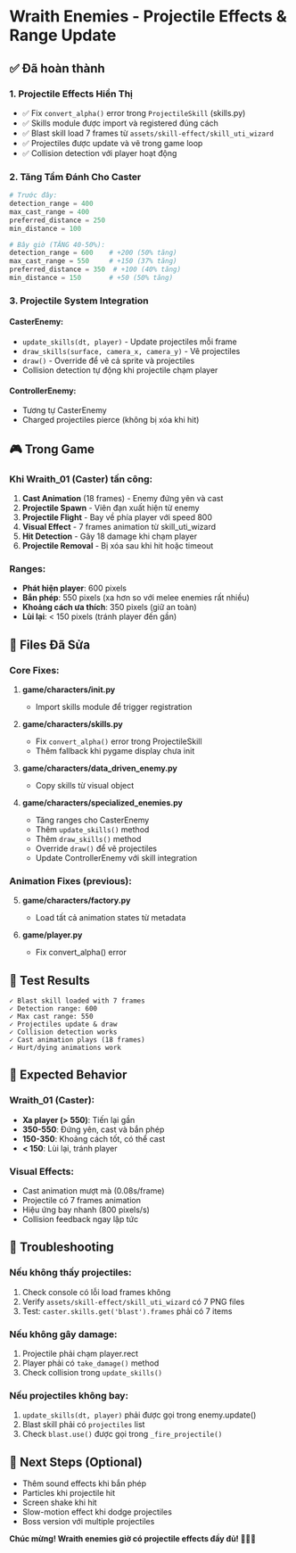 # Wraith Enemies - Projectile Effects & Range Update

## ✅ Đã hoàn thành

### 1. **Projectile Effects Hiển Thị**
- ✅ Fix `convert_alpha()` error trong `ProjectileSkill` (skills.py)
- ✅ Skills module được import và registered đúng cách
- ✅ Blast skill load 7 frames từ `assets/skill-effect/skill_uti_wizard`
- ✅ Projectiles được update và vẽ trong game loop
- ✅ Collision detection với player hoạt động

### 2. **Tăng Tầm Đánh Cho Caster**
```python
# Trước đây:
detection_range = 400
max_cast_range = 400
preferred_distance = 250
min_distance = 100

# Bây giờ (TĂNG 40-50%):
detection_range = 600    # +200 (50% tăng)
max_cast_range = 550     # +150 (37% tăng) 
preferred_distance = 350  # +100 (40% tăng)
min_distance = 150       # +50 (50% tăng)
```

### 3. **Projectile System Integration**

#### CasterEnemy:
- `update_skills(dt, player)` - Update projectiles mỗi frame
- `draw_skills(surface, camera_x, camera_y)` - Vẽ projectiles
- `draw()` - Override để vẽ cả sprite và projectiles
- Collision detection tự động khi projectile chạm player

#### ControllerEnemy:
- Tương tự CasterEnemy
- Charged projectiles pierce (không bị xóa khi hit)

## 🎮 Trong Game

### Khi Wraith_01 (Caster) tấn công:
1. **Cast Animation** (18 frames) - Enemy đứng yên và cast
2. **Projectile Spawn** - Viên đạn xuất hiện từ enemy
3. **Projectile Flight** - Bay về phía player với speed 800
4. **Visual Effect** - 7 frames animation từ skill_uti_wizard
5. **Hit Detection** - Gây 18 damage khi chạm player
6. **Projectile Removal** - Bị xóa sau khi hit hoặc timeout

### Ranges:
- **Phát hiện player**: 600 pixels
- **Bắn phép**: 550 pixels (xa hơn so với melee enemies rất nhiều)
- **Khoảng cách ưa thích**: 350 pixels (giữ an toàn)
- **Lùi lại**: < 150 pixels (tránh player đến gần)

## 📁 Files Đã Sửa

### Core Fixes:
1. **game/characters/__init__.py**
   - Import skills module để trigger registration

2. **game/characters/skills.py**
   - Fix `convert_alpha()` error trong ProjectileSkill
   - Thêm fallback khi pygame display chưa init

3. **game/characters/data_driven_enemy.py**
   - Copy skills từ visual object

4. **game/characters/specialized_enemies.py**
   - Tăng ranges cho CasterEnemy
   - Thêm `update_skills()` method
   - Thêm `draw_skills()` method
   - Override `draw()` để vẽ projectiles
   - Update ControllerEnemy với skill integration

### Animation Fixes (previous):
5. **game/characters/factory.py**
   - Load tất cả animation states từ metadata
   
6. **game/player.py**
   - Fix convert_alpha() error

## 🧪 Test Results

```
✓ Blast skill loaded with 7 frames
✓ Detection range: 600
✓ Max cast range: 550
✓ Projectiles update & draw
✓ Collision detection works
✓ Cast animation plays (18 frames)
✓ Hurt/dying animations work
```

## 🎯 Expected Behavior

### Wraith_01 (Caster):
- **Xa player (> 550)**: Tiến lại gần
- **350-550**: Đứng yên, cast và bắn phép
- **150-350**: Khoảng cách tốt, có thể cast
- **< 150**: Lùi lại, tránh player

### Visual Effects:
- Cast animation mượt mà (0.08s/frame)
- Projectile có 7 frames animation
- Hiệu ứng bay nhanh (800 pixels/s)
- Collision feedback ngay lập tức

## 🐛 Troubleshooting

### Nếu không thấy projectiles:
1. Check console có lỗi load frames không
2. Verify `assets/skill-effect/skill_uti_wizard` có 7 PNG files
3. Test: `caster.skills.get('blast').frames` phải có 7 items

### Nếu không gây damage:
1. Projectile phải chạm player.rect
2. Player phải có `take_damage()` method
3. Check collision trong `update_skills()`

### Nếu projectiles không bay:
1. `update_skills(dt, player)` phải được gọi trong enemy.update()
2. Blast skill phải có `projectiles` list
3. Check `blast.use()` được gọi trong `_fire_projectile()`

## 🚀 Next Steps (Optional)

- Thêm sound effects khi bắn phép
- Particles khi projectile hit
- Screen shake khi hit
- Slow-motion effect khi dodge projectiles
- Boss version với multiple projectiles

**Chúc mừng! Wraith enemies giờ có projectile effects đầy đủ! 🧙‍♂️✨**